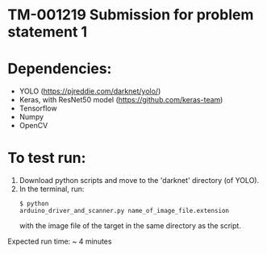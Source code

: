 # TM-001219 Submission for problem statement 1

# Dependencies: 
  - YOLO (https://pjreddie.com/darknet/yolo/)
  - Keras, with ResNet50 model (https://github.com/keras-team)
  - Tensorflow
  - Numpy
  - OpenCV

# To test run:
  1. Download python scripts and move to the 'darknet' directory (of YOLO).
  2. In the terminal, run:
    <p><code>$ python arduino_driver_and_scanner.py name_of_image_file.extension</code></p>
    with the image file of the target in the same directory as the script.
    
Expected run time: ~ 4 minutes
